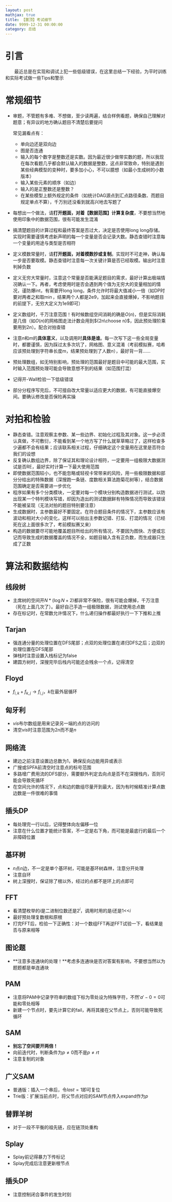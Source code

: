 ```yaml
---
layout: post
mathjax: true
title: 【置顶】考试细节
date: 9999-12-31 00:00:00
category: 总结
---
```

# 引言

　　最近总是在实现和调试上犯一些低级错误，在这里总结一下经验，为平时训练和实际考试做一些Tips和警示

<!-- more -->

# 常规细节

* 审题，不管题有多难、不想做，至少读两遍，结合样例看题，确保自己理解对题意；有异议的地方确认题目不清楚后要提问

  常见漏看点有：

  * 单向边还是双向边
  * 图是否连通
  * 输入的每个数字是整数还是实数。因为最近很少做带实数的题，所以我现在每次看题几乎都会默认输入的数据是整数，这点非常致命，特别是遇到某些经典模型的变种时，要多加小心，不可以臆想（如最小生成树的小数版本）
  * 输入某些元素的顺序（如边）
  * 输入的是正整数还是整数？
  * 在某些模型上额外规定的条件（如统计DAG源点到汇点路径条数、而题目规定单点不算），千万别还没看到就高兴地去写题了

* 每想出一个做法，请**打开题面，对着【数据范围】计算复杂度**，不要想当然地使用印象中的数据范围，很有可能发生混淆

* 搞清楚题目的计算过程和最终答案是否过大，决定是否使用long long存储。实现时需要谨慎考虑新声明的每一个变量是否会记录大数。静态查错时注意每一个变量的用途与类型是否相符

* 定义模数常量时，请**打开题面，对着模数抄或复制**。实现时不可走神，确认每一步是否要取模。静态查错时注意每一次关键计算是否已经取模。输出时注意判掉负数

* 定义无穷大常量时，注意这个常量是否能满足题目的需求，最好计算出极端情况确认一下。再者，考虑使用时是否会遇到两个值为无穷大的变量相加的情况，谨防爆int，有需要开long long，条件允许时将最大值减小一倍（如DP时要对两者之和取$\min$，结果两个人都是2e9，加起来会直接爆掉，不影响题目的前提下，无穷大定义为1e9即可）

* 定义数组时，千万注意范围！有时候数组空间消耗的确是$O(n)$，但是实际消耗是几倍（如$O(n)$的网格图走法计数会用到${2n\choose n}$，因此预处理阶乘要用到$2n$）。配合对拍查错

* 注意$n$和$m$的**具体意义**，以及调用时**具体是谁**。每一次写下这一些全局变量时，都要谨慎，因为踩过太多次坑了，网格图、意义混淆（考前模拟赛，哈希应该预处理到字符串长度$m$，结果预处理到了人数$n$），最好背一背......

* 预处理数组，如无特别影响，预处理的范围最好是题目中可能的最大范围，实时输入范围预处理可能会导致意想不到的结果（如范围打混）

* 记得开-Wall检验一下低级错误

* 部分分程序写完后，不可擅自改大常量以适应更大的数据，有可能直接爆空间。要确认修改是否保险再实操

# 对拍和检验

* 静态查错。注意观察主参数、某一些边界、初始化过程及其对象。这一步必须认真做，不可敷衍，不能看到某一个地方写了什么就草草略过了，这样检查多少遍都不会有结果；应该联系相关过程，仔细确定这个变量用在这里是否符合我们的设想
* 反复确认数组边界，除了保证其和理论设计相符，一定要用一组极限大数据测试是否RE，最好实时计算一下最大使用范围
* 即使数据范围较小，也不能忽略或轻视卡常带来的风险，用一些极限数据和部分分给出的特殊数据（深搜跑一条链、度数相关算法跑菊花树等），结合数据范围确定是否需要进一步优化
* 程序如果有多个分类模块，一定要对每一个模块分别构造数据进行测试，以防出现某一个特判模块写错，却因为造出的测试数据鲜有特殊情况而导致该错误不能被呈现（无法对拍的题目特别要注意）
* 生成数据时，主参数最好不要固定。在符合题目条件的情况下，主参数应该有波动和相对大小的变化，这样可以拍出主参数记错、打反、打混的情况（已经死在这上面很多次了，考前模拟赛又来）
* 构造的数据要尽可能地覆盖题目所给出的所有情况，不要因为图快、方便或忘记而导致生成的数据覆盖的情况不全，如题目输入含有正负数，而生成器只生成了正数

# 算法和数据结构

## 线段树

* 主席树的空间开$N*(\log N+2)$都非常不保险，很有可能会爆掉，千万注意（死在上面几次了）。最好自己手造一组极限数据，测试使用总点数
* 存在标记时，在常数允许情况下，什么递归操作都最好执行一下下推和上推

## Tarjan

* 强连通分量的处理位置在DFS尾部；点双的处理位置在递归DFS之后；边双的处理位置在DFS尾部
* 弹栈时注意设置入栈标记为false
* 建圆方树时，深搜完毕后栈内可能还会残余一个点，记得清空

## Floyd

* $f_{i,k}+f_{k,j}\rightarrow f_{i,j}$，$k$在最外层循环

## 匈牙利

* $vis$布尔数组是用来记录另一端的点的访问的
* 清空$vis$时注意范围为$2n$而不是$n$

## 网络流

* 建边之前注意设置边总数为1，确保反向边能用异或表示
* 广搜或SPFA前清空时注意点的标号范围
* 多路增广费用流的DFS部分，需要额外判定去向点是否不在深搜栈内，否则可能会导致死循环
* 在空间允许的情况下，点和边的数组尽量开到最大，因为有时候精准计算点数边数是一件很难的事情

## 插头DP

* 每处理完一行以后，记得整体向左偏移一位
* 注意在什么位置才能统计答案，不一定是右下角，而可能是最底行的最后一个非障碍位置

## 基环树

* $n$点$n$边，不一定是单个基环树，可能是基环树森林，注意分开处理
* 注意自环
* 树上深搜时，保证除了根以外，经过的点都不是环上的点即可

## FFT

* 看清楚枚举的$i$是二进制位数还是$2^i$，调用时用的是$i$还是$1$<<$i$
* 最好预处理复数根和原根
* 打完FFT后，检验一下正确性：对一个数组FFT再逆FFT试验一下，看结果是否与原来相等

## 图论题

* **注意多连通块的处理！**考虑多连通块是否对答案有影响，不要想当然以为题题都是单连通块

## PAM

* 注意将PAM中记录字符串的数组下标为零处设为特殊字符，不然$'a'-0=0$可能和零处相等
* 新建一个节点时，要先计算它的fail，再将其接在父节点上，否则可能导致死循环

## SAM

* **别忘了空间要开两倍！**
* 向前迭代时，判断条件为$p \neq 0$而不是$p \neq rt$
* 注意复制的对象

## 广义SAM

* 普通版：插入一个串后，令$last=1$即可复位
* $\text{Trie}$版：扩展当前点时，将父节点对应的SAM节点传入expand作为$p$

## 替罪羊树

* 对于一段不平衡的祖先链，应在链顶处重构

## Splay

* Splay前记得暴力下传标记
* Splay完成后注意更新根节点

## 插头DP

* 注意控制闭合事件的发生时<!-- more -->刻


